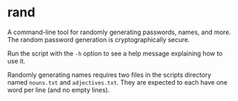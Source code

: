 # rand

A command-line tool for randomly generating passwords, names, and more. The random password generation is cryptographically secure.

Run the script with the `-h` option to see a help message explaining how to use it.

Randomly generating names requires two files in the scripts directory named `nouns.txt` and `adjectives.txt`. They are expected to each have one word per line (and no empty lines).
